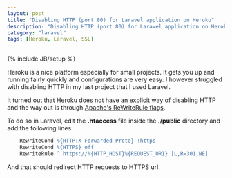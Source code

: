 ```yaml
---
layout: post
title: "Disabling HTTP (port 80) for Laravel application on Heroku"
description: "Disabling HTTP (port 80) for Laravel application on Heroku"
category: "laravel"
tags: [Heroku, Laravel, SSL]
---
```

{% include JB/setup %}

Heroku is a nice platform especially for small projects. It gets you up and running fairly quickly and configurations are very easy. I however struggled with disabling HTTP in my last project that I used Laravel.

It turned out that Heroku does not have an explicit way of disabling HTTP and the way out is through [Apache's ReWriteRule flags](https://httpd.apache.org/docs/2.4/rewrite/flags.html).

To do so in Laravel, edit the **.htaccess** file inside the **./public** directory and add the following lines:

```apache
    RewriteCond %{HTTP:X-Forwarded-Proto} !https
    RewriteCond %{HTTPS} off
    RewriteRule ^ https://%{HTTP_HOST}%{REQUEST_URI} [L,R=301,NE]
```
And that should redirect HTTP requests to HTTPS url.
